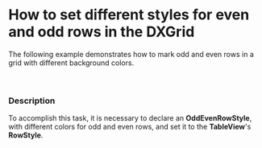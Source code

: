 # How to set different styles for even and odd rows in the DXGrid


<p>The following example demonstrates how to mark odd and even rows in a grid with different background colors.<br /><br /><br /></p>


<h3>Description</h3>

<p>To accomplish this task, it is necessary to declare an <strong>OddEvenRowStyle</strong>, with different colors for odd and even rows, and set it to the <strong>TableView</strong>&#39;s <strong>RowStyle</strong>.</p>

<br/>


